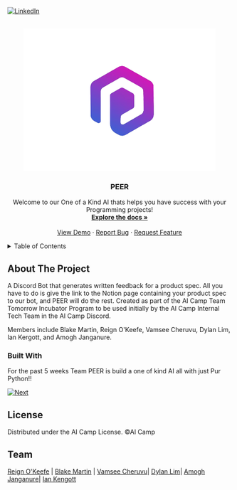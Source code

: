 <a name="readme-top"></a>

[![LinkedIn][linkedin-shield]][linkedin-url]



<!-- PROJECT LOGO -->
<br />
<div align="center">
  <a href="https://github.com/othneildrew/Best-README-Template">
    <img src="peerlogo.png" alt="Logo" width="430" height="320">
  </a>

  <h3 align="center">PEER</h3>

  <p align="center">
    Welcome to our One of a Kind AI thats helps you have success with your Programming projects!
    <br />
    <a href=""><strong>Explore the docs »</strong></a>
    <br />
    <br />
    <a href="">View Demo</a>
    ·
    <a href="">Report Bug</a>
    ·
    <a href="">Request Feature</a>
  </p>
</div>



<!-- TABLE OF CONTENTS -->
<details>
  <summary>Table of Contents</summary>
  <ol>
    <li>
      <a href="#about-the-project">About The Project</a>
      <ul>
        <li><a href="#built-with">Built With</a></li>
      </ul>
    </li>
    <li><a href="#license">License</a></li>
    <li><a href="#contact">Contact</a></li>
    <li><a href="#acknowledgments">Acknowledgments</a></li>
  </ol>
</details>



<!-- ABOUT THE PROJECT -->
## About The Project

A Discord Bot that generates written feedback for a product spec. All you have to do is give the link to the Notion page containing your product spec to our bot, and PEER will do the rest. Created as part of the AI Camp Team Tomorrow Incubator Program to be used initially by the AI Camp Internal Tech Team in the AI Camp Discord.

Members include Blake Martin, Reign O'Keefe, Vamsee Cheruvu, Dylan Lim, Ian Kergott, and Amogh Janganure.




### Built With

For the past 5 weeks Team PEER is build a one of kind AI all with just Pur Python!!

 [![Next][Next.js]][Next-url]


<!-- LICENSE -->
## License

Distributed under the AI Camp License. 
©AI Camp

## Team

[Reign O'Keefe](https://github.com/ReignOkeefe) | 
[Blake Martin](https://github.com/bamartin1618) |
[Vamsee Cheruvu](https://github.com/VamseeC21)|
[Dylan Lim](https://github.com/WizardLord160)|
[Amogh Janganure]()|
[Ian Kengott](https://github.com/iankengott)




<!-- MARKDOWN LINKS & IMAGES -->
<!-- https://www.markdownguide.org/basic-syntax/#reference-style-links -->
[linkedin-shield]: https://img.shields.io/badge/-LinkedIn-black.svg?style=for-the-badge&logo=linkedin&colorB=555
[linkedin-url]: https://www.linkedin.com/company/ai-camp/
[product-screenshot]: images/screenshot.png
[Next.js]: https://th.bing.com/th/id/R.9f481549ceff580a494504b798a40dd3?rik=dcaw87c9fwzx%2fA&riu=http%3a%2f%2fwww.cs.sfu.ca%2fCourseCentral%2f166%2foshklars%2f_images%2fpython-logo.gif&ehk=yHfaOFUvECyPDFcgX1AhxAYUNIvKuUxweLH39Q9Zq48%3d&risl=&pid=ImgRaw&r=0&adlt=strict
[Next-url]: https://www.python.org/?adlt=strict&toWww=1&redig=09A470734269416FBB0E8396F4431CBC


